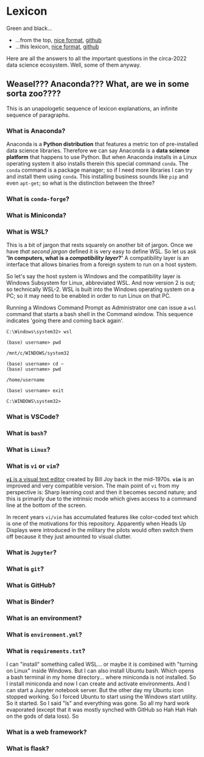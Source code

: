 # Lexicon

Green and black...

- ...from the top, [nice format](https://robfatland.github.io/greenandblack), 
[github](https://github.com/robfatland/greenandblack/blob/gh-pages/index.md)
- ...this lexicon, [nice format](https://robfatland.github.io/greenandblack/lexicon), 
[github](https://github.com/robfatland/greenandblack/blob/gh-pages/lexicon.md)


Here are all the answers to all the important questions in the circa-2022 data science ecosystem. 
Well, some of them anyway.


## Weasel??? Anaconda???  What, are we in some sorta zoo????


This is an unapologetic sequence of lexicon explanations, an infinite sequence of paragraphs. 


### What is Anaconda?


Anaconda is a **Python distribution** that features a metric ton of pre-installed data science libraries. 
Therefore we can say Anaconda is a **data science platform** that happens to use Python. 
But when Anaconda installs in a Linux operating system it also installs therein this special command `conda`.
The `conda` command is a package manager; so if I need more libraries I can try and install them using
`conda`. This installing business sounds like `pip` and even `apt-get`; so what is the distinction
between the three? 


### What is **`conda-forge`**?


### What is Miniconda? 


### What is WSL?

This is a bit of jargon that rests squarely on another bit of jargon. Once we have *that second jargon*
defined it is very easy to define WSL. So let us ask **'In computers, what is a *compatibility layer*?'**
A compatibility layer is an interface that allows binaries from a foreign system to run on a host 
system. 

So let's say the host system is Windows and the compatibility layer is Windows Subsystem for Linux, 
abbreviated WSL. And now version 2 is out; so technically WSL-2. WSL is built into the Windows operating
system on a PC; so it may need to be enabled in order to run Linux on that PC. 

Running a Windows Command Prompt as Administrator one can issue a `wsl` command that starts a bash shell
in the Command window. This sequence indicates 'going there and coming back again'.

```
C:\Windows\system32> wsl

(base) username> pwd

/mnt/c/WINDOWS/system32

(base) username> cd ~
(base) username> pwd

/home/username

(base) username> exit

C:\WINDOWS\system32>
```

### What is VSCode?


### What is **`bash`**?


### What is **`Linux`**?


### What is **`vi`** or **`vim`**?

[**`vi`** is a visual text editor](https://en.wikipedia.org/wiki/Vi)
created by Bill Joy back in the mid-1970s. **`vim`** is an improved 
and very compatible version. The main point of `vi` from my perspective
is: Sharp learning cost and then it becomes second nature; and this
is primarily due to the intrinsic <escape> mode which gives access
to a command line at the bottom of the screen.
  

In recent years `vi/vim` has accumulated features like color-coded
text which is one of the motivations for this repository. Apparently
when Heads Up Displays were introduced in the military the pilots 
would often switch them off because it they just amounted to visual clutter.



### What is **`Jupyter`**?


### What is **`git`**?


### What is GitHub?


### What is Binder?


### What is an environment?


### What is **`environment.yml`**?


### What is **`requirements.txt`**?


I can "install" something called WSL... or maybe it is combined with "turning on Linux" inside Windows. But I can also install Ubuntu bash. Which opens a bash terminal in my home directory... where miniconda is not installed. So I install miniconda and now I can create and activate environments. And I can start a Jupyter notebook server. But the other day my Ubuntu <start> icon stopped working. So I forced Ubuntu to start using the Windows start utility. So it started. So I said "ls" and everything was gone. So all my hard work evaporated (except that it was mostly synched with GitHub so Hah Hah Hah on the gods of data loss). So 
  
  
  ### What is a web framework?
  
  
  ### What is flask?
